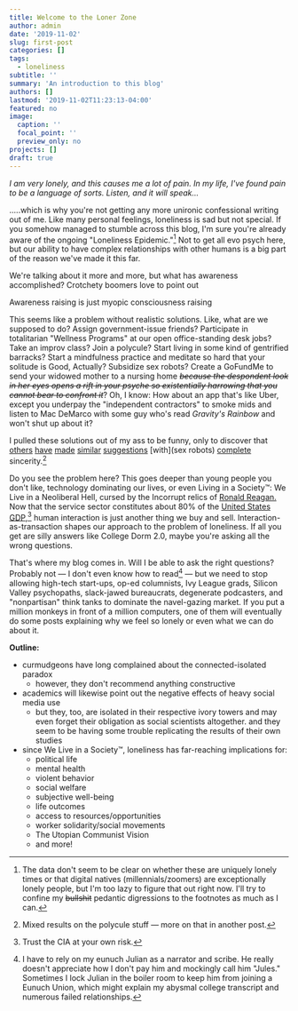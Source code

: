 ```yaml
---
title: Welcome to the Loner Zone
author: admin
date: '2019-11-02'
slug: first-post
categories: []
tags:
  - loneliness
subtitle: ''
summary: 'An introduction to this blog'
authors: []
lastmod: '2019-11-02T11:23:13-04:00'
featured: no
image:
  caption: ''
  focal_point: ''
  preview_only: no
projects: []
draft: true
---
```

*I am very lonely, and this causes me a lot of pain. In my life, I've found pain to be a language of sorts. Listen, and it will speak...* 

.....which is why you're not getting any more unironic confessional writing out of me. Like many personal feelings, loneliness is sad but not special. If you somehow managed to stumble across this blog, I'm sure you're already aware of the ongoing "Loneliness Epidemic."[^1] Not to get all evo psych here, but our ability to have complex relationships with other humans is a big part of the reason we've made it this far. 

We're talking about it more and more, but what has awareness accomplished? Crotchety boomers love to point out

Awareness raising is just myopic consciousness raising

This seems like a problem without realistic solutions. Like, what are we supposed to do? Assign government-issue friends? Participate in totalitarian "Wellness Programs" at our open office-standing desk jobs? Take an improv class? Join a polycule? Start living in some kind of gentrified barracks? Start a mindfulness practice and meditate so hard that your solitude is Good, Actually? Subsidize sex robots? Create a GoFundMe to send your widowed mother to a nursing home ~~*because the despondent look in her eyes opens a rift in your psyche so existentially harrowing that you cannot bear to confront it*~~? Oh, I know: How about an app that's like Uber, except you underpay the "independent contractors" to smoke mids and listen to Mac DeMarco with some guy who's read *Gravity's Rainbow* and won't shut up about it?

I pulled these solutions out of my ass to be funny, only to discover that [others](https://www.campaigntoendloneliness.org/blog/how-can-social-prescribing-help-tackle-loneliness/) [have](https://benefitsbridge.unitedconcordia.com/protecting-employees-from-the-loneliness-epidemic/) [made](https://clinicaltrials.gov/ct2/show/NCT02892006) [similar](https://medium.com/collective-living/the-loneliness-epidemic-why-we-need-co-living-c1ace9954595) [suggestions](mindfulness) [with](sex robots) [complete](https://www.dazeddigital.com/artsandculture/article/29761/1/this-app-rents-out-friends-for-you-when-you-re-lonely) sincerity.[^2]

Do you see the problem here? This goes deeper than young people you don't like, technology dominating our lives, or even Living in a Society&trade;: We Live in a Neoliberal Hell, cursed by the Incorrupt relics of [Ronald Reagan.](https://youtu.be/RrwUkEMmKZY) Now that the service sector constitutes about 80% of the [United States GDP](https://www.cia.gov/library/publications/resources/the-world-factbook/fields/214.html),[^3] human interaction is just another thing we buy and sell. Interaction-as-transaction shapes our approach to the problem of loneliness. If all you get are silly answers like College Dorm 2.0, maybe you're asking all the wrong questions.

That's where my blog comes in. Will I be able to ask the right questions? Probably not &mdash; I don't even know how to read[^4] &mdash; but we need to stop allowing high-tech start-ups, op-ed columnists, Ivy League grads, Silicon Valley psychopaths, slack-jawed bureaucrats, degenerate podcasters, and "nonpartisan" think tanks to dominate the navel-gazing market. If you put a million monkeys in front of a million computers, one of them will eventually do some posts explaining why we feel so lonely or even what we can do about it.

**Outline:**

- curmudgeons have long complained about the connected-isolated paradox
  - however, they don't recommend anything constructive
- academics will likewise point out the negative effects of heavy social media use
  - but they, too, are isolated in their respective ivory towers and may even forget their obligation as social scientists altogether. and they seem to be having some trouble replicating the results of their own studies
- since We Live in a Society&trade;, loneliness has far-reaching implications for:
  - political life
  - mental health
  - violent behavior
  - social welfare
  - subjective well-being
  - life outcomes
  - access to resources/opportunities
  - worker solidarity/social movements
  - The Utopian Communist Vision
  - and more!


[^1]: The data don't seem to be clear on whether these are uniquely lonely times or that digital natives (millennials/zoomers) are exceptionally lonely people, but I'm too lazy to figure that out right now. I'll try to confine my ~~bullshit~~ pedantic digressions to the footnotes as much as I can.

[^2]: Mixed results on the polycule stuff &mdash; more on that in another post.

[^3]: Trust the CIA at your own risk.

[^4]: I have to rely on my eunuch Julian as a narrator and scribe. He really doesn't appreciate how I don't pay him and mockingly call him "Jules." Sometimes I lock Julian in the boiler room to keep him from joining a Eunuch Union, which might explain my abysmal college transcript and numerous failed relationships.
